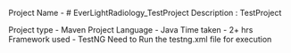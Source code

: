 Project Name  -  # EverLightRadiology_TestProject
Description   :  TestProject

Project type - Maven Project
Language     - Java
Time taken   - 2+ hrs
Framework used - TestNG
Need to Run the testng.xml file for execution




